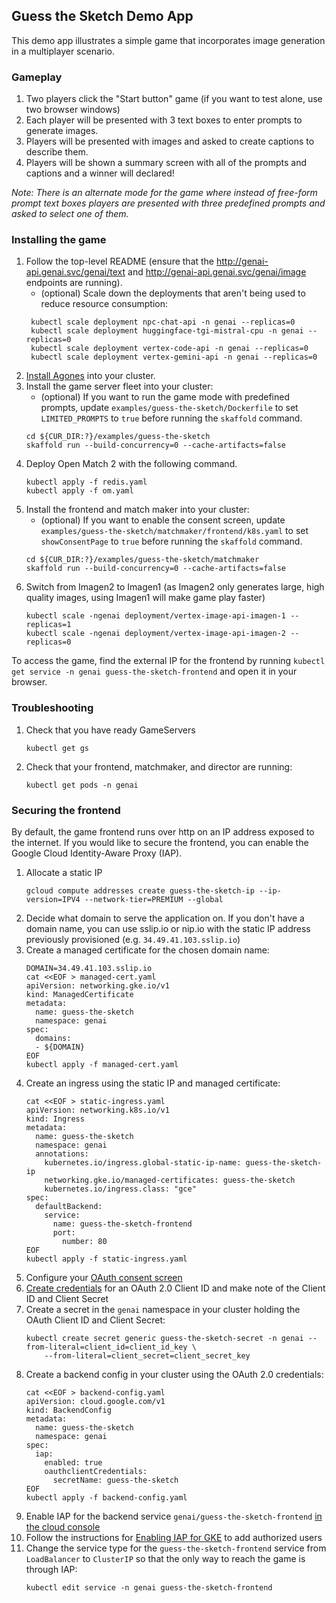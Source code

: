 ## Guess the Sketch Demo App

This demo app illustrates a simple game that incorporates image generation
in a multiplayer scenario.

### Gameplay

1. Two players click the "Start button" game (if you want to test alone, use two browser windows)
1. Each player will be presented with 3 text boxes to enter prompts to generate images.
1. Players will be presented with images and asked to create captions to describe them.
1. Players will be shown a summary screen with all of the prompts and captions and a winner will declared!

_Note: There is an alternate mode for the game where instead of free-form prompt text boxes players are
presented with three predefined prompts and asked to select one of them._

### Installing the game

1. Follow the top-level README (ensure that the http://genai-api.genai.svc/genai/text 
   and http://genai-api.genai.svc/genai/image endpoints are running).
   - (optional) Scale down the deployments that aren't being used to reduce resource consumption:
   ```
    kubectl scale deployment npc-chat-api -n genai --replicas=0
    kubectl scale deployment huggingface-tgi-mistral-cpu -n genai --replicas=0
    kubectl scale deployment vertex-code-api -n genai --replicas=0
    kubectl scale deployment vertex-gemini-api -n genai --replicas=0
   ```
1. [Install Agones](https://agones.dev/site/docs/installation/install-agones/helm/#installing-the-chart) into your cluster.
1. Install the game server fleet into your cluster:
   - (optional) If you want to run the game mode with predefined prompts, update `examples/guess-the-sketch/Dockerfile` to set `LIMITED_PROMPTS` to `true` before running the `skaffold` command.
   ```
   cd ${CUR_DIR:?}/examples/guess-the-sketch
   skaffold run --build-concurrency=0 --cache-artifacts=false
   ```
1. Deploy Open Match 2 with the following command.
   ```
   kubectl apply -f redis.yaml
   kubectl apply -f om.yaml
   ```
1. Install the frontend and match maker into your cluster:
   - (optional) If you want to enable the consent screen, update `examples/guess-the-sketch/matchmaker/frontend/k8s.yaml` to set `showConsentPage` to `true` before running the `skaffold` command.
   ```
   cd ${CUR_DIR:?}/examples/guess-the-sketch/matchmaker
   skaffold run --build-concurrency=0 --cache-artifacts=false
   ```
1. Switch from Imagen2 to Imagen1 (as Imagen2 only generates large, high quality images, using Imagen1 will make game play faster)
   ```
   kubectl scale -ngenai deployment/vertex-image-api-imagen-1 --replicas=1
   kubectl scale -ngenai deployment/vertex-image-api-imagen-2 --replicas=0
   ```

To access the game, find the external IP for the frontend by running `kubectl get service -n genai guess-the-sketch-frontend` and open it in your browser.

### Troubleshooting

1. Check that you have ready GameServers
   ```
   kubectl get gs
   ```
1. Check that your frontend, matchmaker, and director are running:
   ```
   kubectl get pods -n genai
   ```

### Securing the frontend

By default, the game frontend runs over http on an IP address exposed to the internet.
If you would like to secure the frontend, you can enable the Google Cloud Identity-Aware
Proxy (IAP).

1. Allocate a static IP
   ```
   gcloud compute addresses create guess-the-sketch-ip --ip-version=IPV4 --network-tier=PREMIUM --global
   ```
1. Decide what domain to serve the application on. If you don't have a domain name, you can use sslip.io or nip.io with the static IP address previously provisioned (e.g. `34.49.41.103.sslip.io`)
1. Create a managed certificate for the chosen domain name:
   ```
   DOMAIN=34.49.41.103.sslip.io
   cat <<EOF > managed-cert.yaml
   apiVersion: networking.gke.io/v1
   kind: ManagedCertificate
   metadata:
     name: guess-the-sketch
     namespace: genai
   spec:
     domains:
     - ${DOMAIN}
   EOF
   kubectl apply -f managed-cert.yaml
   ```
1. Create an ingress using the static IP and managed certificate:
   ```
   cat <<EOF > static-ingress.yaml
   apiVersion: networking.k8s.io/v1
   kind: Ingress
   metadata:
     name: guess-the-sketch
     namespace: genai
     annotations:
       kubernetes.io/ingress.global-static-ip-name: guess-the-sketch-ip
       networking.gke.io/managed-certificates: guess-the-sketch
       kubernetes.io/ingress.class: "gce"
   spec:
     defaultBackend:
       service:
         name: guess-the-sketch-frontend
         port:
           number: 80
   EOF
   kubectl apply -f static-ingress.yaml
   ```
1. Configure your [OAuth consent screen](https://console.cloud.google.com/apis/credentials/consent)
1. [Create credentials](https://console.cloud.google.com/apis/credentials) for an OAuth 2.0 Client ID and make note of the Client ID and Client Secret
1. Create a secret in the `genai` namespace in your cluster holding the OAuth Client ID and Client Secret:
   ```
   kubectl create secret generic guess-the-sketch-secret -n genai --from-literal=client_id=client_id_key \
       --from-literal=client_secret=client_secret_key
   ```
1. Create a backend config in your cluster using the OAuth 2.0 credentials:
   ```
   cat <<EOF > backend-config.yaml
   apiVersion: cloud.google.com/v1
   kind: BackendConfig
   metadata:
     name: guess-the-sketch
     namespace: genai
   spec:
     iap:
       enabled: true
       oauthclientCredentials:
         secretName: guess-the-sketch
   EOF
   kubectl apply -f backend-config.yaml
   ```
1. Enable IAP for the backend service `genai/guess-the-sketch-frontend` [in the cloud console](https://console.cloud.google.com/security/iap)
1. Follow the instructions for [Enabling IAP for GKE](https://cloud.google.com/iap/docs/enabling-kubernetes-howto#enabling_iap) to add authorized users
1. Change the service type for the `guess-the-sketch-frontend` service from `LoadBalancer` to `ClusterIP` so that the only way to reach the game is through IAP:
   ```
   kubectl edit service -n genai guess-the-sketch-frontend
   ```
